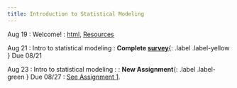 ```yaml
---
title: Introduction to Statistical Modeling
---
```


Aug 19
: Welcome!
  : [html](https://jlacasa.github.io/stat705_fall2024/classes/day01_08192024), [Resources](https://jlacasa.github.io/stat705_fall2024/resources/)

Aug 21
: Intro to statistical modeling
  : **Complete [survey](#)**{: .label .label-yellow } Due 08/21

Aug 23
: Intro to statistical modeling
  : [](#)
: **New Assignment**{: .label .label-green } Due 08/27
  : [See Assignment 1](#).
